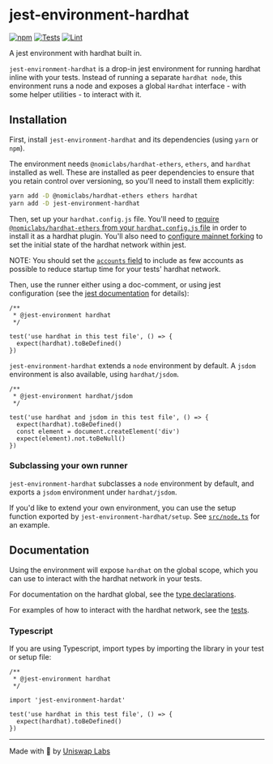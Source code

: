 # jest-environment-hardhat

[![npm](https://img.shields.io/npm/v/jest-environment-hardhat)](https://www.npmjs.com/package/jest-environment-hardhat)
[![Tests](https://github.com/Uniswap/jest-environment-hardhat/actions/workflows/test.yaml/badge.svg)](https://github.com/Uniswap/jest-environment-hardhat/actions/workflows/test.yaml)
[![Lint](https://github.com/Uniswap/jest-environment-hardhat/actions/workflows/lint.yml/badge.svg)](https://github.com/Uniswap/jest-environment-hardhat/actions/workflows/lint.yml)

A jest environment with hardhat built in.

`jest-environment-hardhat` is a drop-in jest environment for running hardhat inline with your tests. Instead of running a separate `hardhat node`, this environment runs a node and exposes a global `Hardhat` interface - with some helper utilities - to interact with it.

## Installation

First, install `jest-environment-hardhat` and its dependencies (using `yarn` or `npm`).

The environment needs `@nomiclabs/hardhat-ethers`, `ethers`, and `hardhat` installed as well. These are installed as peer dependencies to ensure that you retain control over versioning, so you'll need to install them explicitly:

```sh
yarn add -D @nomiclabs/hardhat-ethers ethers hardhat
yarn add -D jest-environment-hardhat
```

Then, set up your `hardhat.config.js` file.
You'll need to [require `@nomiclabs/hardhat-ethers` from your `hardhat.config.js` file](https://github.com/NomicFoundation/hardhat/tree/master/packages/hardhat-ethers#installation) in order to install it as a hardhat plugin.
You'll also need to [configure mainnet forking](https://hardhat.org/hardhat-network/guides/mainnet-forking#forking-from-mainnet) to set the initial state of the hardhat network within jest.

NOTE: You should set the [`accounts` field](https://hardhat.org/hardhat-network/reference#accounts) to include as few accounts as possible to reduce startup time for your tests' hardhat network.

Then, use the runner either using a doc-comment, or using jest configuration (see the [jest documentation](https://jestjs.io/docs/configuration#testenvironment-string) for details):

```
/**
 * @jest-environment hardhat
 */

test('use hardhat in this test file', () => {
  expect(hardhat).toBeDefined()
})
```

`jest-environment-hardhat` extends a `node` environment by default. A `jsdom` environment is also available, using  `hardhat/jsdom`.

```
/**
 * @jest-environment hardhat/jsdom
 */

test('use hardhat and jsdom in this test file', () => {
  expect(hardhat).toBeDefined()
  const element = document.createElement('div')
  expect(element).not.toBeNull()
})
```

### Subclassing your own runner

`jest-environment-hardhat` subclasses a `node` environment by default, and exports a `jsdom` environment under `hardhat/jsdom`.

If you'd like to extend your own environment, you can use the setup function exported by `jest-environment-hardhat/setup`. See [`src/node.ts`](./src/node.ts) for an example.

## Documentation

Using the environment will expose `hardhat` on the global scope, which you can use to interact with the hardhat network in your tests.

For documentation on the hardhat global, see the [type declarations](./src/hardhat.ts).

For examples of how to interact with the hardhat network, see the [tests](./src/internal/hardhat.test.ts).

### Typescript

If you are using Typescript, import types by importing the library in your test or setup file:

```
/**
 * @jest-environment hardhat
 */

import 'jest-environment-hardat'

test('use hardhat in this test file', () => {
  expect(hardhat).toBeDefined()
})
```

---

Made with 🦄 by [Uniswap Labs](https://uniswap.org)
